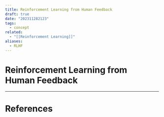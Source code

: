 ```yaml
---
title: Reinforcement Learning from Human Feedback
draft: true
date: "202311282123"
tags:
  - concept
related:
  - "[[Reinforcement Learning]]"
aliases:
  - RLHF
---
```

# Reinforcement Learning from Human Feedback


---
# References